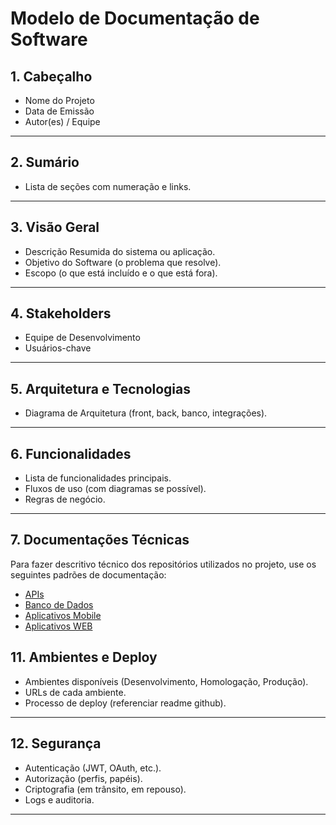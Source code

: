 # **Modelo de Documentação de Software**

## 1. Cabeçalho
- Nome do Projeto
- Data de Emissão
- Autor(es) / Equipe

---

## 2. Sumário
- Lista de seções com numeração e links.

---

## 3. Visão Geral
- Descrição Resumida do sistema ou aplicação.  
- Objetivo do Software (o problema que resolve).  
- Escopo (o que está incluído e o que está fora).  

---

## 4. Stakeholders
- Equipe de Desenvolvimento  
- Usuários-chave  

---

## 5. Arquitetura e Tecnologias
- Diagrama de Arquitetura (front, back, banco, integrações).  

---

## 6. Funcionalidades
- Lista de funcionalidades principais.  
- Fluxos de uso (com diagramas se possível).  
- Regras de negócio.

---

## 7. Documentações Técnicas
Para fazer descritivo técnico dos repositórios utilizados no projeto, use os seguintes padrões de documentação:

- [APIs](api.md)
- [Banco de Dados](banco-de-dados.md)
- [Aplicativos Mobile](mobile.md)
- [Aplicativos WEB](web.md)


## 11. Ambientes e Deploy
- Ambientes disponíveis (Desenvolvimento, Homologação, Produção).  
- URLs de cada ambiente.  
- Processo de deploy (referenciar readme github).  

---

## 12. Segurança
- Autenticação (JWT, OAuth, etc.).  
- Autorização (perfis, papéis).  
- Criptografia (em trânsito, em repouso).  
- Logs e auditoria.  

---
